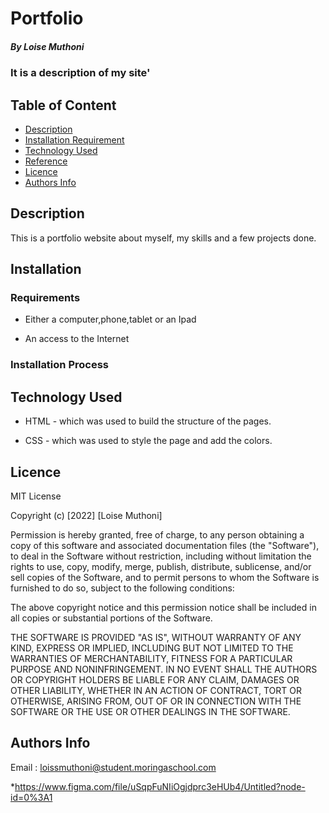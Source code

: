 # Portfolio

##### By Loise Muthoni 
### It is a description of my site'

## Table of Content

+ [Description](#description)
+ [Installation Requirement](#Installation)
+ [Technology Used](#technology-used)
+ [Reference](#reference)
+ [Licence](#licence)
+ [Authors Info](#author-Info)

## Description
<p>This is a portfolio website about myself, my skills and a few projects done.</p>

## Installation

### Requirements

* Either a computer,phone,tablet or an Ipad

* An access to the Internet

### Installation Process

## Technology Used
* HTML - which was used to build the structure of the pages.

* CSS - which was used to style the page and add the colors.


## Licence

MIT License

Copyright (c) [2022] [Loise Muthoni]

Permission is hereby granted, free of charge, to any person obtaining a copy
of this software and associated documentation files (the "Software"), to deal
in the Software without restriction, including without limitation the rights
to use, copy, modify, merge, publish, distribute, sublicense, and/or sell
copies of the Software, and to permit persons to whom the Software is
furnished to do so, subject to the following conditions:

The above copyright notice and this permission notice shall be included in all
copies or substantial portions of the Software.

THE SOFTWARE IS PROVIDED "AS IS", WITHOUT WARRANTY OF ANY KIND, EXPRESS OR
IMPLIED, INCLUDING BUT NOT LIMITED TO THE WARRANTIES OF MERCHANTABILITY,
FITNESS FOR A PARTICULAR PURPOSE AND NONINFRINGEMENT. IN NO EVENT SHALL THE
AUTHORS OR COPYRIGHT HOLDERS BE LIABLE FOR ANY CLAIM, DAMAGES OR OTHER
LIABILITY, WHETHER IN AN ACTION OF CONTRACT, TORT OR OTHERWISE, ARISING FROM,
OUT OF OR IN CONNECTION WITH THE SOFTWARE OR THE USE OR OTHER DEALINGS IN THE
SOFTWARE.


## Authors Info

Email : loissmuthoni@student.moringaschool.com

*https://www.figma.com/file/uSqpFuNIiOgjdprc3eHUb4/Untitled?node-id=0%3A1